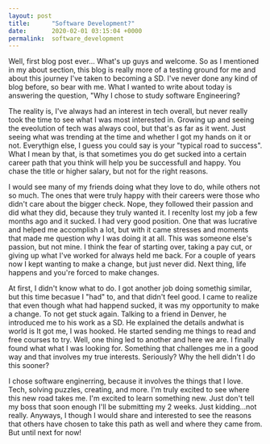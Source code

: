 ```yaml
---
layout: post
title:      "Software Development?"
date:       2020-02-01 03:15:04 +0000
permalink:  software_development
---
```


Well, first blog post ever... What's up guys and welcome. So as I mentioned in my about section, this blog is really more of a testing ground for me and about this journey I've taken to becoming a SD. I've never done any kind of blog before, so bear with me. What I wanted to write about today is answering the question, "Why I chose to study software Engineering?

The reality is, I've always had an interest in tech overall, but never really took the time to see what I was most interested in. Growing up and seeing the eveolution of tech was always cool, but that's as far as it went. Just seeing what was trending at the time and whether I got my hands on it or not. Everythign else, I guess you could say is your "typical road to success". What I mean by that, is that sometimes you do get sucked into a certain career path that you think will help you be successfull and happy. You chase the title or higher salary, but not for the right reasons.

I would see many of my friends doing what they love to do, while others not so much. The ones that were truly happy with their careers were those who didn't care about the bigger check. Nope, they followed their passion and did what they did, because they truly wanted it. I recenlty lost my job a few months ago and it sucked. I had very good position. One that was lucrative and helped me accomplish a lot, but with it came stresses and moments that made me question why I was doing it at all. This was someone else's passion, but not mine. I think the fear of starting over, taking a pay cut, or giving up what I've worked for always held me back. For a couple of years now I kept wanting to make a change, but just never did. Next thing, life happens and you're forced to make changes. 

At first, I didn't know what to do. I got another job doing somethig similar, but this time becasue I "had" to, and that didn't feel good. I came to realize that even though what had happend sucked, it was my opportunity to make a change. To not get stuck again. Talking to a friend in Denver, he introduced me to his work as a SD. He explained the details andwhat is world is It got me, I was hooked. He started sending me things to read and free courses to try.  Well, one thing led to another and here we are. I finally found what what I was looking for. Something that challenges me in a good way and that involves my true interests. Seriously? Why the hell didn't I do this sooner? 

I chose software enginerring, because it involves the things that I love. Tech, solving puzzles, creating, and more. I'm truly excited to see where this new road takes me. I'm excited to learn something new. Just don't tell my boss that soon enough I'll be submitting my 2 weeks. Just kidding...not really. Anyways, I though I would share and interested to see the reasons that others have chosen to take this path as well and where they came from. But until next for now!


